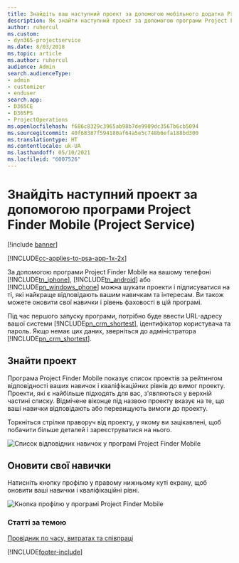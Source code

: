 ```yaml
---
title: Знайдіть ваш наступний проект за допомогою мобільного додатка Project Finder Mobile
description: Як знайти наступний проект за допомогою програми Project Finder Mobile for Project Service
author: ruhercul
ms.custom:
- dyn365-projectservice
ms.date: 8/03/2018
ms.topic: article
ms.author: ruhercul
audience: Admin
search.audienceType:
- admin
- customizer
- enduser
search.app:
- D365CE
- D365PS
- ProjectOperations
ms.openlocfilehash: f686c8329c3965ab98b7de9909dc3567b6cb5094
ms.sourcegitcommit: 40f68387f594180af64a5e5c748b6efa188bd300
ms.translationtype: HT
ms.contentlocale: uk-UA
ms.lasthandoff: 05/10/2021
ms.locfileid: "6007526"
---
```

# <a name="find-your-next-project-with-the-project-finder-mobile-app-project-service"></a>Знайдіть наступний проект за допомогою програми Project Finder Mobile (Project Service)

[!include [banner](../includes/psa-now-project-operations.md)]

[!INCLUDE[cc-applies-to-psa-app-1x-2x](../includes/cc-applies-to-psa-app-1x-2x.md)]

За допомогою програми Project Finder Mobile на вашому телефоні [!INCLUDE[tn_iphone](../includes/tn-iphone.md)], [!INCLUDE[tn_android](../includes/tn-android.md)] або [!INCLUDE[pn_windows_phone](../includes/pn-windows-phone.md)] можна шукати проекти і підписуватися на ті, які найкраще відповідають вашим навичкам та інтересам. Ви також можете оновити свої навички і рівень фаховості в цій програмі.  
  
 Під час першого запуску програми, потрібно буде ввести URL-адресу вашої системи [!INCLUDE[pn_crm_shortest](../includes/pn-crm-shortest.md)], ідентифікатор користувача та пароль. Якщо немає цих даних, зверніться до адміністратора [!INCLUDE[pn_crm_shortest](../includes/pn-crm-shortest.md)].  
  
## <a name="find-a-project"></a>Знайти проект  
 Програма Project Finder Mobile показує список проектів за рейтингом відповідності ваших навичок і кваліфікаційних рівнів до вимог проекту. Проекти, які є найбільше підходять для вас, з'являються у верхній частині списку. Відмічене віконце під назвою проекту вказує на те, що ваші навички відповідають або перевищують вимоги до проекту.  
  
 Торкніться стрілки праворуч від проекту, у якому ви зацікавлені, щоб побачити більше деталей і зареєструватися на нього.  
  
 ![Список відповідних навичок у програмі Project Finder Mobile](../psa/media/project-service-project-finder-list.png "Список відповідних навичок у програмі Project Finder Mobile")  
  
## <a name="update-your-skills"></a>Оновити свої навички  
 Натисніть кнопку профілю у правому нижньому куті екрану, щоб оновити ваші навички і кваліфікаційні рівні.  
  
 ![Кнопка профілю у програмі Project Finder Mobile](../psa/media/project-service-project-finder-profile.png "Кнопка профілю у програмі Project Finder Mobile")  
  
### <a name="see-also"></a>Статті за темою  
 [Провідник по часу, витратах та співпраці](../psa/time-expense-collaboration-guide.md)


[!INCLUDE[footer-include](../includes/footer-banner.md)]